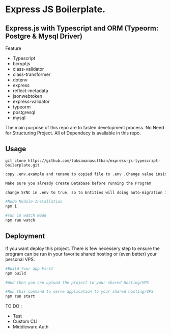 # Express JS Boilerplate.

## Express.js with Typescript and ORM (Typeorm: Postgre & Mysql Driver)

Feature

-   Typescript
-   bcryptjs
-   class-validator
-   class-transformer
-   dotenv
-   express
-   reflect-metadata
-   jsonwebtoken
-   express-validator
-   typeorm
-   postgresql
-   mysql

The main purpose of this repo are to fasten development process. No Need for Structuring Project. All of Dependecy is avaliable in this repo.

## Usage

```git
git clone https://github.com/laksamanasulthan/express-js-typescript-boilerplate.git
```

```bash
copy .env.example and rename to copied file to .env ,Change value inside .env according to your Database Configuration

```

```bash
Make sure you already create Database before running the Program
```

```bash
change SYNC in .env to true, so to Entities will doing auto-migration into database
```

```bash
#Node Module Installation
npm i

#run in watch mode
npm run watch
```

## Deployment

If you want deploy this project. There is few necessery step to ensure the program can be run in your favorite shared hosting or (even better) your personal VPS.

```bash
#Build Your app First
npm build

#And then you can upload the project to your shared hosting/VPS

#Run this command to serve application to your shared hosting/VPS
npm run start
```

TO DO :

-   Test
-   Custom CLI
-   Middleware Auth
